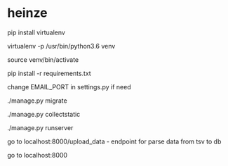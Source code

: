 # heinze

pip install virtualenv

virtualenv -p /usr/bin/python3.6 venv

source venv/bin/activate

pip install -r requirements.txt

change EMAIL_PORT in settings.py if need

./manage.py migrate

./manage.py collectstatic

./manage.py runserver

go to localhost:8000/upload_data - endpoint for parse data from tsv to db

go to localhost:8000